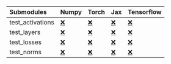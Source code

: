 | Submodules       | Numpy                                                                                                                           | Torch                                                                                                                           | Jax                                                                                                                             | Tensorflow                                                                                                                      |
|:-----------------|:--------------------------------------------------------------------------------------------------------------------------------|:--------------------------------------------------------------------------------------------------------------------------------|:--------------------------------------------------------------------------------------------------------------------------------|:--------------------------------------------------------------------------------------------------------------------------------|
| test_activations | <a href="https://github.com/unifyai/ivy/runs/7935592069?check_suite_focus=true" rel="noopener noreferrer" target="_blank">❌</a> | <a href="https://github.com/unifyai/ivy/runs/7935592200?check_suite_focus=true" rel="noopener noreferrer" target="_blank">❌</a> | <a href="https://github.com/unifyai/ivy/runs/7935592357?check_suite_focus=true" rel="noopener noreferrer" target="_blank">❌</a> | <a href="https://github.com/unifyai/ivy/runs/7935592502?check_suite_focus=true" rel="noopener noreferrer" target="_blank">❌</a> |
| test_layers      | <a href="https://github.com/unifyai/ivy/runs/7935592106?check_suite_focus=true" rel="noopener noreferrer" target="_blank">❌</a> | <a href="https://github.com/unifyai/ivy/runs/7935592239?check_suite_focus=true" rel="noopener noreferrer" target="_blank">❌</a> | <a href="https://github.com/unifyai/ivy/runs/7935592384?check_suite_focus=true" rel="noopener noreferrer" target="_blank">❌</a> | <a href="https://github.com/unifyai/ivy/runs/7935592534?check_suite_focus=true" rel="noopener noreferrer" target="_blank">❌</a> |
| test_losses      | <a href="https://github.com/unifyai/ivy/runs/7935592141?check_suite_focus=true" rel="noopener noreferrer" target="_blank">❌</a> | <a href="https://github.com/unifyai/ivy/runs/7935592280?check_suite_focus=true" rel="noopener noreferrer" target="_blank">❌</a> | <a href="https://github.com/unifyai/ivy/runs/7935592431?check_suite_focus=true" rel="noopener noreferrer" target="_blank">❌</a> | <a href="https://github.com/unifyai/ivy/runs/7935592561?check_suite_focus=true" rel="noopener noreferrer" target="_blank">❌</a> |
| test_norms       | <a href="https://github.com/unifyai/ivy/runs/7935592176?check_suite_focus=true" rel="noopener noreferrer" target="_blank">❌</a> | <a href="https://github.com/unifyai/ivy/runs/7935592311?check_suite_focus=true" rel="noopener noreferrer" target="_blank">❌</a> | <a href="https://github.com/unifyai/ivy/runs/7935592477?check_suite_focus=true" rel="noopener noreferrer" target="_blank">❌</a> | <a href="https://github.com/unifyai/ivy/runs/7935592588?check_suite_focus=true" rel="noopener noreferrer" target="_blank">❌</a> |